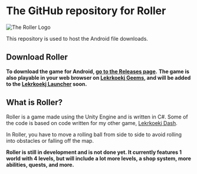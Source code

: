 # The GitHub repository for Roller

![The Roller Logo](https://lekrkoekj.github.io/images/roller-logo.png)

This repository is used to host the Android file downloads.

## Download Roller
**To download the game for Android, [go to the Releases page](https://github.com/Lekrkoekj/roller/releases).**
**The game is also playable in your web browser on [Lekrkoekj Geems](https://lekrkoekj.github.io/geems/roller), and will be added to the [Lekrkoekj Launcher](https://lekrkoekj.github.io/launcher) soon.**

 
## What is Roller?
Roller is a game made using the Unity Engine and is written in C#. Some of the code is based on code written for my other game, [Lekrkoekj Dash](https://lekrkoekj.github.io/lkd).

In Roller, you have to move a rolling ball from side to side to avoid rolling into obstacles or falling off the map.

**Roller is still in development and is not done yet. It currently features 1 world with 4 levels, but will include a lot more levels, a shop system, more abilities, quests, and more.**
